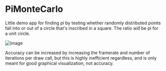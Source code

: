 # PiMonteCarlo
Little demo app for finding pi by testing whether randomly distributed points fall into or out of a circle that's inscribed in a square. The ratio will be pi for a unit circle.

![image](https://user-images.githubusercontent.com/29493088/230619604-4f71e257-83f3-468a-b17f-3b0bb58c60a4.png)

Accuracy can be increased by increasing the framerate and number of iterations per draw call, but this is highly inefficient regardless, and is only meant for good graphical visualization, not accuracy.
